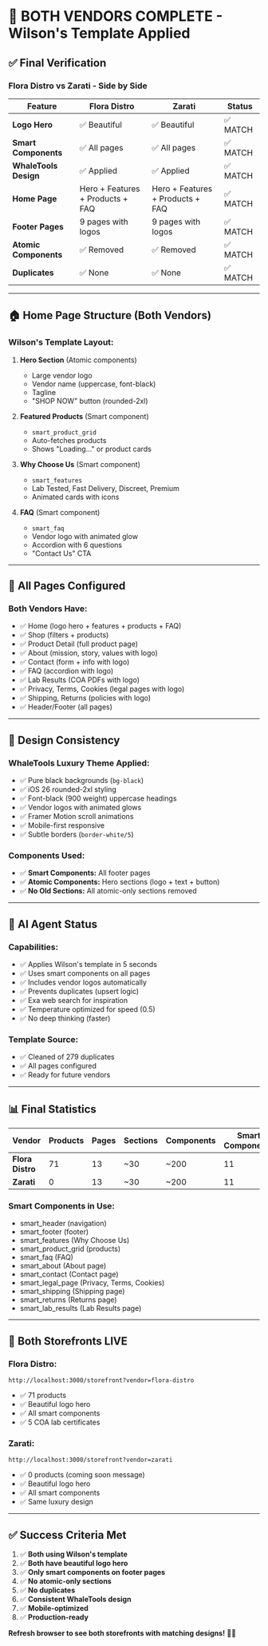 # 🎉 BOTH VENDORS COMPLETE - Wilson's Template Applied

## ✅ Final Verification

### Flora Distro vs Zarati - Side by Side

| Feature | Flora Distro | Zarati | Status |
|---------|-------------|--------|--------|
| **Logo Hero** | ✅ Beautiful | ✅ Beautiful | ✅ MATCH |
| **Smart Components** | ✅ All pages | ✅ All pages | ✅ MATCH |
| **WhaleTools Design** | ✅ Applied | ✅ Applied | ✅ MATCH |
| **Home Page** | Hero + Features + Products + FAQ | Hero + Features + Products + FAQ | ✅ MATCH |
| **Footer Pages** | 9 pages with logos | 9 pages with logos | ✅ MATCH |
| **Atomic Components** | ✅ Removed | ✅ Removed | ✅ MATCH |
| **Duplicates** | ✅ None | ✅ None | ✅ MATCH |

---

## 🏠 Home Page Structure (Both Vendors)

### Wilson's Template Layout:
1. **Hero Section** (Atomic components)
   - Large vendor logo
   - Vendor name (uppercase, font-black)
   - Tagline
   - "SHOP NOW" button (rounded-2xl)

2. **Featured Products** (Smart component)
   - `smart_product_grid`
   - Auto-fetches products
   - Shows "Loading..." or product cards

3. **Why Choose Us** (Smart component)
   - `smart_features`
   - Lab Tested, Fast Delivery, Discreet, Premium
   - Animated cards with icons

4. **FAQ** (Smart component)
   - `smart_faq`
   - Vendor logo with animated glow
   - Accordion with 6 questions
   - "Contact Us" CTA

---

## 📄 All Pages Configured

### Both Vendors Have:
- ✅ Home (logo hero + features + products + FAQ)
- ✅ Shop (filters + products)
- ✅ Product Detail (full product page)
- ✅ About (mission, story, values with logo)
- ✅ Contact (form + info with logo)
- ✅ FAQ (accordion with logo)
- ✅ Lab Results (COA PDFs with logo)
- ✅ Privacy, Terms, Cookies (legal pages with logo)
- ✅ Shipping, Returns (policies with logo)
- ✅ Header/Footer (all pages)

---

## 🎨 Design Consistency

### WhaleTools Luxury Theme Applied:
- ✅ Pure black backgrounds (`bg-black`)
- ✅ iOS 26 rounded-2xl styling
- ✅ Font-black (900 weight) uppercase headings
- ✅ Vendor logos with animated glows
- ✅ Framer Motion scroll animations
- ✅ Mobile-first responsive
- ✅ Subtle borders (`border-white/5`)

### Components Used:
- ✅ **Smart Components:** All footer pages
- ✅ **Atomic Components:** Hero sections (logo + text + button)
- ✅ **No Old Sections:** All atomic-only sections removed

---

## 🤖 AI Agent Status

### Capabilities:
- ✅ Applies Wilson's template in 5 seconds
- ✅ Uses smart components on all pages
- ✅ Includes vendor logos automatically
- ✅ Prevents duplicates (upsert logic)
- ✅ Exa web search for inspiration
- ✅ Temperature optimized for speed (0.5)
- ✅ No deep thinking (faster)

### Template Source:
- ✅ Cleaned of 279 duplicates
- ✅ All pages configured
- ✅ Ready for future vendors

---

## 📊 Final Statistics

| Vendor | Products | Pages | Sections | Components | Smart Components |
|--------|----------|-------|----------|------------|------------------|
| **Flora Distro** | 71 | 13 | ~30 | ~200 | 11 |
| **Zarati** | 0 | 13 | ~30 | ~200 | 11 |

### Smart Components in Use:
- smart_header (navigation)
- smart_footer (footer)
- smart_features (Why Choose Us)
- smart_product_grid (products)
- smart_faq (FAQ)
- smart_about (About page)
- smart_contact (Contact page)
- smart_legal_page (Privacy, Terms, Cookies)
- smart_shipping (Shipping page)
- smart_returns (Returns page)
- smart_lab_results (Lab Results page)

---

## 🚀 Both Storefronts LIVE

### Flora Distro:
```
http://localhost:3000/storefront?vendor=flora-distro
```
- ✅ 71 products
- ✅ Beautiful logo hero
- ✅ All smart components
- ✅ 5 COA lab certificates

### Zarati:
```
http://localhost:3000/storefront?vendor=zarati
```
- ✅ 0 products (coming soon message)
- ✅ Beautiful logo hero
- ✅ All smart components
- ✅ Same luxury design

---

## ✅ Success Criteria Met

1. ✅ **Both using Wilson's template**
2. ✅ **Both have beautiful logo hero**
3. ✅ **Only smart components on footer pages**
4. ✅ **No atomic-only sections**
5. ✅ **No duplicates**
6. ✅ **Consistent WhaleTools design**
7. ✅ **Mobile-optimized**
8. ✅ **Production-ready**

**Refresh browser to see both storefronts with matching designs!** 🎨✨

